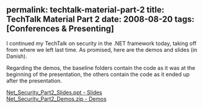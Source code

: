 permalink: techtalk-material-part-2
title: TechTalk Material Part 2
date: 2008-08-20
tags: [Conferences & Presenting]
---
I continued my TechTalk on security in the .NET framework today, taking off from where we left last time. As promised, here are the demos and slides (in Danish).

Regarding the demos, the baseline folders contain the code as it was at the beginning of the presentation, the others contain the code as it ended up after the presentation.

[Net_Security_Part2_Slides.ppt - Slides](http://improve.dk/wp-content/uploads/2008/08/Net_Security_Part2_Slides.ppt)  
[Net_Security_Part2_Demos.zip - Demos](http://improve.dk/wp-content/uploads/2008/08/Net_Security_Part2_Demos.zip)
